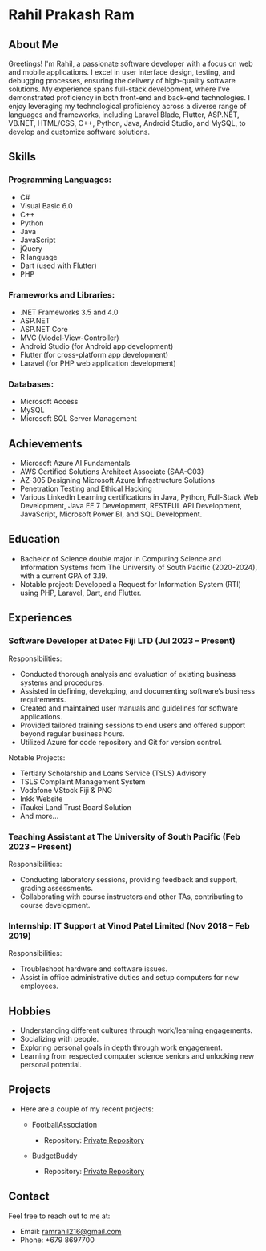 # Rahil Prakash Ram

## About Me
Greetings! I'm Rahil, a passionate software developer with a focus on web and mobile applications. I excel in user interface design, testing, and debugging processes, ensuring the delivery of high-quality software solutions. My experience spans full-stack development, where I've demonstrated proficiency in both front-end and back-end technologies. I enjoy leveraging my technological proficiency across a diverse range of languages and frameworks, including Laravel Blade, Flutter, ASP.NET, VB.NET, HTML/CSS, C++, Python, Java, Android Studio, and MySQL, to develop and customize software solutions.

## Skills
### Programming Languages:
- C#
- Visual Basic 6.0
- C++
- Python
- Java
- JavaScript
- jQuery
- R language
- Dart (used with Flutter)
- PHP

### Frameworks and Libraries:
- .NET Frameworks 3.5 and 4.0
- ASP.NET
- ASP.NET Core
- MVC (Model-View-Controller)
- Android Studio (for Android app development)
- Flutter (for cross-platform app development)
- Laravel (for PHP web application development)

### Databases:
- Microsoft Access
- MySQL
- Microsoft SQL Server Management

## Achievements
- Microsoft Azure AI Fundamentals
- AWS Certified Solutions Architect Associate (SAA-C03)
- AZ-305 Designing Microsoft Azure Infrastructure Solutions
- Penetration Testing and Ethical Hacking
- Various LinkedIn Learning certifications in Java, Python, Full-Stack Web Development, Java EE 7 Development, RESTFUL API Development, JavaScript, Microsoft Power BI, and SQL Development.

## Education
- Bachelor of Science double major in Computing Science and Information Systems from The University of South Pacific (2020-2024), with a current GPA of 3.19.
- Notable project: Developed a Request for Information System (RTI) using PHP, Laravel, Dart, and Flutter.

## Experiences
### Software Developer at Datec Fiji LTD (Jul 2023 – Present)
Responsibilities:
- Conducted thorough analysis and evaluation of existing business systems and procedures.
- Assisted in defining, developing, and documenting software’s business requirements.
- Created and maintained user manuals and guidelines for software applications.
- Provided tailored training sessions to end users and offered support beyond regular business hours.
- Utilized Azure for code repository and Git for version control.

Notable Projects:
- Tertiary Scholarship and Loans Service (TSLS) Advisory
- TSLS Complaint Management System
- Vodafone VStock Fiji & PNG
- Inkk Website
- iTaukei Land Trust Board Solution
- And more...

### Teaching Assistant at The University of South Pacific (Feb 2023 – Present)
Responsibilities:
- Conducting laboratory sessions, providing feedback and support, grading assessments.
- Collaborating with course instructors and other TAs, contributing to course development.

### Internship: IT Support at Vinod Patel Limited (Nov 2018 – Feb 2019)
Responsibilities:
- Troubleshoot hardware and software issues.
- Assist in office administrative duties and setup computers for new employees.

## Hobbies
- Understanding different cultures through work/learning engagements.
- Socializing with people.
- Exploring personal goals in depth through work engagement.
- Learning from respected computer science seniors and unlocking new personal potential.

## Projects
- Here are a couple of my recent projects:
   - FootballAssociation
       - Repository: [Private Repository](https://gitfront.io/r/rahilprakashram/nZUHM7uCoBgG/FootballAssociation/)
     
   - BudgetBuddy
       - Repository: [Private Repository](https://gitfront.io/r/rahilprakashram/tyRNhfrpLWKk/budgetbuddy/)

## Contact
Feel free to reach out to me at:
- Email: ramrahil216@gmail.com
- Phone: +679 8697700

